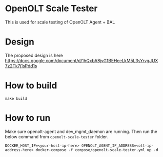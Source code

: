 # OpenOLT Scale Tester
This is used for scale testing of OpenOLT Agent + BAL

# Design
The proposed design is here https://docs.google.com/document/d/1hQxbA8jvG1BEHeeLkM5L3sYrvgJUX7z2Tk7j1sPdd1s

# How to build
```shell
make build
```

# How to run
Make sure openolt-agent and dev_mgmt_daemon are running. Then run the below command from `openolt-scale-tester` folder.

```shell
DOCKER_HOST_IP=<your-host-ip-here> OPENOLT_AGENT_IP_ADDRESS=<olt-ip-address-here> docker-compose -f compose/openolt-scale-tester.yml up -d
```
